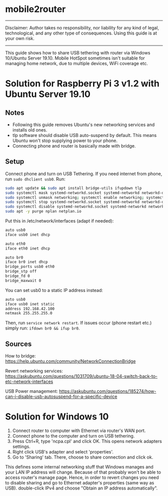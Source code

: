 # mobile2router
***
Disclaimer: Author takes no responsibility, nor liability for any kind of legal, technological, and any other type of
consequences. Using this guide is at your own risk.
***
This guide shows how to share USB tethering with router via Windows 10/Ubuntu Server 19.10. Mobile HotSpot sometimes isn't suitable for managing home
network, due to multiple devices, WiFi coverage etc.

# Solution for Raspberry Pi 3 v1.2 with Ubuntu Server 19.10
## Notes
* Following this guide removes Ubuntu's new networking services and installs old ones.
* tlp software should disable USB auto-suspend by default. This means Ubuntu won't stop supplying power to your phone.
* Connecting phone and router is basically made with bridge.
## Setup
Connect phone and turn on USB Tethering. If you need internet from phone, run `sudo dhclient usb0`.
Run:
```bash
sudo apt update && sudo apt install bridge-utils ifupdown tlp
sudo systemctl mask systemd-networkd.socket systemd-networkd networkd-dispatcher systemd-networkd-wait-online
sudo systemctl unmask networking; systemctl enable networking; systemctl restart networking
sudo systemctl stop systemd-networkd.socket systemd-networkd networkd-dispatcher systemd-networkd-wait-online
sudo systemctl disable systemd-networkd.socket systemd-networkd networkd-dispatcher systemd-networkd-wait-online
sudo apt -y purge nplan netplan.io
```

Put this in /etc/network/interfaces (adapt if needed):
```bash
auto usb0
iface usb0 inet dhcp

auto eth0
iface eth0 inet dhcp

auto br0
iface br0 inet dhcp
bridge_ports usb0 eth0
bridge_stp off
bridge_fd 0
bridge_maxwait 0
```

You can set usb0 to a static IP address instead:
```bash
auto usb0
iface usb0 inet static
address 192.168.42.100
netmask 255.255.255.0
```

Then, run `service network restart`.
If issues occur (phone restart etc.) simply run: `ifdown br0 && ifup br0`.

## Sources
How to bridge: https://help.ubuntu.com/community/NetworkConnectionBridge

Revert networking services: https://askubuntu.com/questions/1031709/ubuntu-18-04-switch-back-to-etc-network-interfaces

USB Power management: https://askubuntu.com/questions/185274/how-can-i-disable-usb-autosuspend-for-a-specific-device

# Solution for Windows 10
1. Connect router to computer with Ethernet via router's WAN port.
2. Connect phone to the computer and turn on USB tethering.
3. Press Ctrl+R, type 'ncpa.cpl' and click OK. This opens network adapters settings.
4. Right click USB's adapter and select 'properties'.
5. Go to 'Sharing' tab. There, choose to share connection and click ok.

This defines some internal networking stuff that Windows manages and your LAN IP address will change. Because of that
probably won't be able to access router's manage page. Hence, in order to revert changes you need to disable sharing and
go to Ethernet adapter's properties (same way as USB). double-click IPv4 and choose
"Obtain an IP address automatically".
